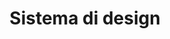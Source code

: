 ---
layout: redirect.njk
permalink: false
hideInSitemap: true
tags: level1
parent: it
key: designsystem_it
title: Sistema di design
alternativetitle: Il sistema di design FFS.
redirect: /it/design-system/getting-started/designing/
order: 4
---